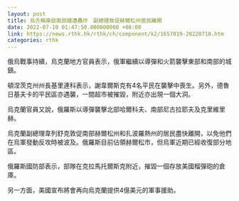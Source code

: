 ```yaml
---
layout: post
title: 烏方稱東部南部續遭轟炸　副總理敦促赫爾松州居民離開
date: 2022-07-10 01:47:50.000000000 +08:00
link: https://news.rthk.hk/rthk/ch/component/k2/1657019-20220710.htm
categories: rthk
---
```


俄烏戰事持續，烏克蘭地方官員表示，俄軍繼續以導彈和火箭襲擊東部和南部的城鎮。

頓涅茨克州州長基里連科表示，謝韋爾斯克有4名平民在襲擊中喪生。另外，德魯日基夫卡的平民區亦遇襲，一間超市被摧毀，附近亦出現一個大洞。

烏克蘭官員又說，俄羅斯以導彈襲擊北部哈爾科夫、南部尼古拉耶夫及克里維里赫。

烏克蘭副總理韋列舒克敦促南部赫爾松州和扎波羅熱州的居民盡快離開，以免他們在烏軍發動反攻時被波及。俄羅斯目前佔領赫爾松市，但烏軍近期已經收復部分地區。

俄羅斯國防部表示，部隊在克拉馬托爾斯克附近，摧毀一個存放美國榴彈砲的倉庫。

另一方面，美國宣布將會再向烏克蘭提供4億美元的軍事援助。

